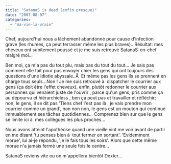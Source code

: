 ```yaml
---
title: "SatanaS is dead (enfin presque)"
date: "2007-08-07"
categories: 
  - "ma-vie-la-vraie"
---
```


Chef, aujourd'hui nous a lâchement abandonné pour cause d'infection grave (les rhumes, ça peut terrasser même les plus braves).. Résultat: mes cheveux ont subitement poussé et je me suis retrouvé SatanaS-en-chef malgré moi...

Ben moi, ça m'a pas du tout plu, mais pas du tout du tout... Je sais pas comment elle fait pour pas envoyer chier les gens qui ont toujours des questions d'une idiotie abyssale..Â  Et même pas les gens ils se prennent en charge tous seuls...Non ! Je me suis retrouvé à  dispatcher le courrier aux gens (ça doit être l'effet cheveux), enfin, plutôt redonner le courrier aux personnes qui venaient juste de l'ouvrir , parce qu'un gens, pris comme ça au dépourvu et hiérarchieless , ben ça peut pas et travailler et réfléchir; non, le gens, il se dit pas 'Tiens chef l'est pas là , je vais prendre mon courrier comme un grand', non non non, le gens est un mouton qui continue immuablement ses tâches quotidiennes... Comprenez bien sur que le gens se limite ici à  mes collègues les plus proches...

Nous avons atteint l'apothéose quand une vieille vint me voir avant de partir en me disant 'tu penses bien à  tout fermer en sortant'. 'Evidemment morue', lui ai-je répondu, 'je le fais tous les soirs'. Alors que cette même morue n'a jamais fermé une seule fois le centre...

SatanaS reviens vite ou on m'appellera bientôt Dexter...
